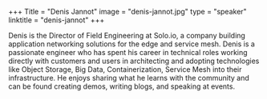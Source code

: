 +++
Title = "Denis Jannot"
image = "denis-jannot.jpg"
type = "speaker"
linktitle = "denis-jannot"
+++

Denis is the Director of Field Engineering at Solo.io, a company building application networking solutions for the edge and service mesh. Denis is a passionate engineer who has spent his career in technical roles working directly with customers and users in architecting and adopting technologies like Object Storage, Big Data, Containerization, Service Mesh into their infrastructure. He enjoys sharing what he learns with the community and can be found creating demos, writing blogs, and speaking at events. 